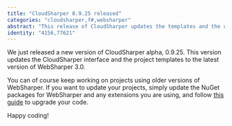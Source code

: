 ```yaml
---
title: "CloudSharper 0.9.25 released"
categories: "cloudsharper,f#,websharper"
abstract: "This release of CloudSharper updates the templates and the user interface itself to the latest WebSharper."
identity: "4156,77621"
---
```

We just released a new version of CloudSharper alpha, 0.9.25. This version updates the CloudSharper interface and the project templates to the latest version of WebSharper 3.0.

You can of course keep working on projects using older versions of WebSharper. If you want to update your projects, simply update the NuGet packages for WebSharper and any extensions you are using, and follow [this guide](/user/denuziere/20150108-websharper-3-0-8-alpha-published.md) to upgrade your code.

Happy coding!
